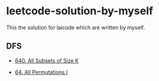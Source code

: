 leetcode-solution-by-myself
==
This the solution for laicode which are written by myself.

DFS
--

* [640. All Subsets of Size K](https://github.com/yzyolala/leetcode-solution-by-myself/blob/main/640.%20All%20Subsets%20of%20Size%20K.md)

* [64. All Permutations I](https://github.com/yzyolala/leetcode-solution-by-myself/blob/main/64.%20All%20Permutations%20I.md)
